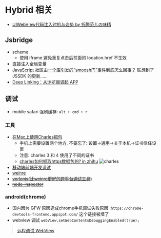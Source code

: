 # Hybrid 相关

* [UIWebView代码注入时机与姿势 by 折腾范儿の味精](http://awhisper.github.io/2017/09/09/injectUIWebView/)

## Jsbridge

* scheme
  * 使用 iframe 避免重复点击后前面的 location.href 不生效
* 直接注入全局变量
* [JavaScript 社区由一个库引发的“smoosh门”事件到底怎么回事？](https://zhuanlan.zhihu.com/p/34741293) 联想到了 JSSDK 的更新.....
* [Deep Linking：从浏览器调起 APP](http://harttle.land/2017/12/24/launch-app-from-browser.html)

## 调试

* mobile safari 强刷缓存: `alt + cmd + r`

### 工具

* [在Mac上使用Charles抓包](http://bluebiu.com/blog/packetcapture-by-charles-for-mac.html)
  * 手机上需要设置两个地方, 不要忘了: 设置->通用->关于本机->证书信任设置
  * 注意: charles 3 和 4 使用了不同的证书
  * [charles如何抓取https数据包的? in zhihu](https://www.zhihu.com/question/26600336)
  ![charles](https://pic2.zhimg.com/v2-a89764317e9b82ffc3c459626b16a136_r.jpg)
* [移动端前端开发调试](http://yujiangshui.com/multidevice-frontend-debug/)
* [weinre](http://people.apache.org/~pmuellr/weinre-docs/latest/)
* ~~[vorlonjs(比weinre更好的跨平台调试工具)](http://vorlonjs.com/)~~
* ~~[node-inspector](https://github.com/node-inspector/node-inspector)~~

### android(chrome)

* 国内因为 GFW 原因造成chrome手机调试失败原因 :`https://chrome-devtools-frontend.appspot.com/` 这个链接被墙了
* webview 调试 `webView.setWebContentsDebuggingEnabled(true);`

> [远程调试 WebView](https://developers.google.com/web/tools/chrome-devtools/remote-debugging/webviews)
